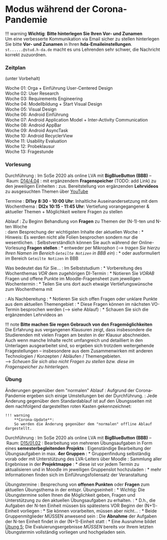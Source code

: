 # Modus während der Corona-Pandemie 

!!! warning
    **Wichtig**: **Bitte hinterlegen Sie Ihren Vor- und Zunamen**   
    Um eine verbesserte Kommunikation via Email sicher zu stellen hinterlegen Sie bitte **Vor- und Zunamen** in Ihren **hda-Emaileinstellungen**. `st......@stud.h-da.de` macht es uns Lehrenden sehr schwer, die Nachricht korrekt zuzuordnen.


### Zeitplan 

(unter Vorbehalt)

Woche 01: Orga + Einführung User-Centered Design  
Woche 02: User Research  
Woche 03: Requirements Engineering  
Woche 04: Modellbildung + Start Visual Design  
Woche 05: Visual Design  
Woche 06: Android Einführung  
Woche 07: Android Application Model + Inter-Activity Communication  
Woche 08: Android AppBar  
Woche 09: Android AsyncTask  
Woche 10: Android RecyclerView  
Woche 11: Usability Evaluation  
Woche 12: Probeklausur  
Woche 13: Fragestunde  


### Vorlesung

Durchführung 
: Im SoSe 2020 als online LVA mit **BigBlueButton (BBB)** – Raum: [D14/4.04](https://rooms.fbi.h-da.de/core/join/meeting/view/3968822e35d04f23b35f623496d9bc07)
: mit ergänzendem **Fragenspeicher** (TODO: add Link) zu den jeweiligen Einheiten
: zus. Bereitstellung von ergänzenden **Lehrvideos** zu ausgesuchten Themen über [YouTube](https://www.youtube.com/channel/UCmvuGsp-maCJ_HwAgKxBpbA?view_as=subscriber)

Termine
: **DI1xy 8:30 - 10:00 Uhr**: Inhaltliche Auseinandersetzung mit dem Wochenthema
: **DI2x 10:15 - 11:45 Uhr**: Vertiefung vorangegangener & aktueller Themen + Möglichkeit weitere Fragen zu stellen

Ablauf 
: Zu Beginn Behandlung von **Fragen** zu Themen der (N-1)-ten und N-ten Woche  
: dann Besprechung der wichtigsten Inhalte der aktuellen Woche
: * Hinweis: Es werden nicht alle Folien besprochen sondern nur die wesentlichen.
: Selbstverständlich können Sie auch während der Online-Vorlesung **Fragen stellen**
: * entweder per Mikrophon (--> _tragen Sie hierzu Ihren Namen im Bereich `Geteilte Notizen` in BBB ein_)
: * oder ausformuliert im Bereich `Geteilte Notizen` in BBB


Was bedeutet das für Sie...
: Im Selbststudium
: * Vorbereitung des Wochenthemas *VOR* dem zugehörigen DI-Termin
: * Notieren Sie _VORAB_ Fragen und offene Punkte im Moodle-Fragensheet zum jeweiligen Wochentermin
: * Teilen Sie uns dort auch etwaige Vertiefungswünsche zum Wochenthema mit

: Als Nachbereitung
: * Notieren Sie sich offen Fragen oder unklare Punkte aus dem aktuellen Themengebiet
: * Diese Fragen können im nächsten VO-Termin besprochen werden (--> siehe Ablauf)
: * Schauen Sie sich die ergänzenden Lehrvideos an

!!! note
    **Bitte machen Sie regen Gebrauch von den Fragemöglichkeiten**  
    Die Erfahrung aus vergangenen Klausuren zeigt, dass insbesondere die Studierenden mit vielen Fragen am besten in der Klausur abschneiden. 
    Auch wenn manche Inhalte recht umfangreich und detailliert in den Unterlagen ausgearbeitet sind, so ergeben sich trotzdem weitergehende Fragestellungen – insbesondere aus dem Zusammenwirken mit anderen Technologien / Konzepten / Abläufen / Themengebieten.  
    --> _Scheuen Sie sich also nicht Fragen zu stellen bzw. diese im Fragenspeicher zu hinterlegen._


### Übung

Änderungen gegenüber dem "normalen" Ablauf
: Aufgrund der Corona-Pandemie ergeben sich einige Umstellungen bei der Durchführung.
: Jede Änderung gegenüber dem Standardablauf ist auf den Übungsseiten mit dem nachfolgend dargestellten roten Kasten gekennzeichnet:

    !!! warning
        **Corona-Update**:  
        So werden die Änderung gegenüber dem "normalen" offline Ablauf dargestellt.

Durchführung
: Im SoSe 2020 als online LVA mit **BigBlueButton (BBB)** – Raum: [D15/01.02](https://rooms.fbi.h-da.de/core/join/meeting/view/97b043084809414a87a2cbdc85263502)
: Bearbeitung von mehreren Übungsaufgaben in Form eines **semesterbegleitenden Projekts**
: Eigenständige Bearbeitung der Übungsaufgaben in max. **4er Gruppen**
: * Gruppenfindung selbständig vorab oder mit Unterstützung des LVA-Leiters über Moodle
: Sammlung aller Ergebnisse in der **Projektmappe**
: * diese ist vor jedem Termin zu aktualisieren und in Moodle im jeweiligen Gruppenslot hochzuladen
: * mehr Informationen finden sich im Einführungsfoliensatz der Veranstaltung


Übungstermine 
: Besprechung von **offenen Punkten** oder **Fragen** zum aktuellen Übungsthema in der entspr. Übungseinheit
: * Wichtig: Die Übungstermine sollen Ihnen die Möglichkeit geben, Fragen und Unterstützung zu den aktuellen Übungsaufgaben zu erhalten.
: * D.h., die Aufgaben der N-ten Einheit müssen bis spätestens VOR Beginn der (N+1)-Einheit vorliegen
: * Sie können vorarbeiten, müssen aber nicht...
: * Beide Gruppenmitglieder MÜSSEN anwesend sein 
: Die **Abnahme** der Aufgaben der N-ten Einheit findet in der (N+1)-Einheit statt
: * Eine Ausnahme bildet [Übung 5](termin6.md); Die Evaluierungsergebnisse _MÜSSEN_ bereits vor Ihrem letzten Übungstermin vollständig vorliegen und hochgeladen sein. 
<!-- : * In der letzten Übungseinheit besprechen wir nur mehr Ihre Ergebnisse und Sie erhalten die Testierungsmitteilung -->

